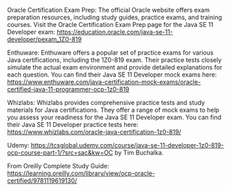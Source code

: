 Oracle Certification Exam Prep: The official Oracle website offers exam preparation resources, 
including study guides, practice exams, and training courses. Visit the Oracle Certification Exam Prep page for the Java SE 11 Developer exam: 
https://education.oracle.com/java-se-11-developer/pexam_1Z0-819

Enthuware: Enthuware offers a popular set of practice exams for various Java certifications, 
including the 1Z0-819 exam. Their practice tests closely simulate the actual exam environment and provide detailed explanations for each question. 
You can find their Java SE 11 Developer mock exams here: https://www.enthuware.com/java-certification-mock-exams/oracle-certified-java-11-programmer-ocp-1z0-819

Whizlabs: Whizlabs provides comprehensive practice tests and study materials for Java certifications.
 They offer a range of mock exams to help you assess your readiness for the Java SE 11 Developer exam.
 You can find their Java SE 11 Developer practice tests here: https://www.whizlabs.com/oracle-java-certification-1z0-819/


Udemy: https://tcsglobal.udemy.com/course/java-se-11-developer-1z0-819-ocp-course-part-1/?src=sac&kw=OC
by Tim Buchalka.

From Oreilly Complete Study Guide: https://learning.oreilly.com/library/view/ocp-oracle-certified/9781119619130/
